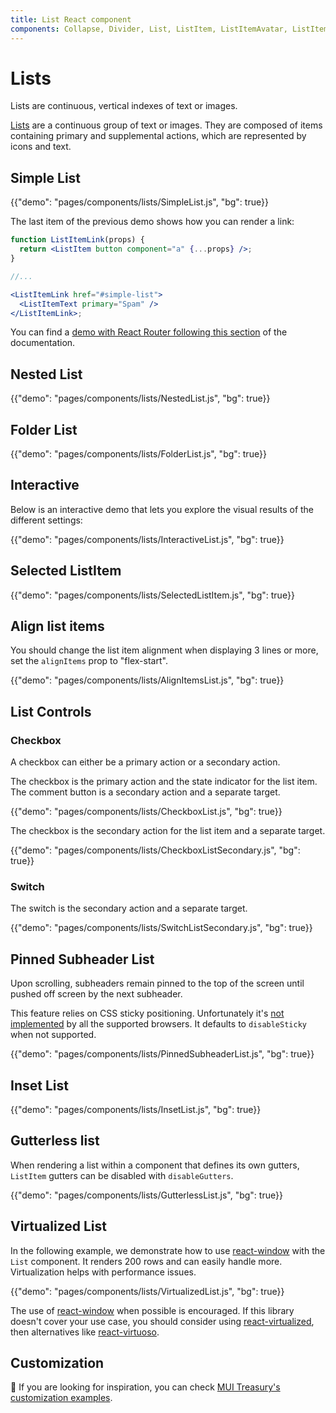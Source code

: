 ```yaml
---
title: List React component
components: Collapse, Divider, List, ListItem, ListItemAvatar, ListItemIcon, ListItemSecondaryAction, ListItemText, ListSubheader
---
```


# Lists

<p class="description">Lists are continuous, vertical indexes of text or images.</p>

[Lists](https://material.io/design/components/lists.html) are a continuous group of text or images. They are composed of items containing primary and supplemental actions, which are represented by icons and text.

## Simple List

{{"demo": "pages/components/lists/SimpleList.js", "bg": true}}

The last item of the previous demo shows how you can render a link:

```jsx
function ListItemLink(props) {
  return <ListItem button component="a" {...props} />;
}

//...

<ListItemLink href="#simple-list">
  <ListItemText primary="Spam" />
</ListItemLink>;
```

You can find a [demo with React Router following this section](/guides/composition/#react-router) of the documentation.

## Nested List

{{"demo": "pages/components/lists/NestedList.js", "bg": true}}

## Folder List

{{"demo": "pages/components/lists/FolderList.js", "bg": true}}

## Interactive

Below is an interactive demo that lets you explore the visual results of the different settings:

{{"demo": "pages/components/lists/InteractiveList.js", "bg": true}}

## Selected ListItem

{{"demo": "pages/components/lists/SelectedListItem.js", "bg": true}}

## Align list items

You should change the list item alignment when displaying 3 lines or more, set the `alignItems` prop to "flex-start".

{{"demo": "pages/components/lists/AlignItemsList.js", "bg": true}}

## List Controls

### Checkbox

A checkbox can either be a primary action or a secondary action.

The checkbox is the primary action and the state indicator for the list item. The comment button is a secondary action and a separate target.

{{"demo": "pages/components/lists/CheckboxList.js", "bg": true}}

The checkbox is the secondary action for the list item and a separate target.

{{"demo": "pages/components/lists/CheckboxListSecondary.js", "bg": true}}

### Switch

The switch is the secondary action and a separate target.

{{"demo": "pages/components/lists/SwitchListSecondary.js", "bg": true}}

## Pinned Subheader List

Upon scrolling, subheaders remain pinned to the top of the screen until pushed off screen by the next subheader.

This feature relies on CSS sticky positioning.
Unfortunately it's [not implemented](https://caniuse.com/#search=sticky) by all the supported browsers. It defaults to `disableSticky` when not supported.

{{"demo": "pages/components/lists/PinnedSubheaderList.js", "bg": true}}

## Inset List

{{"demo": "pages/components/lists/InsetList.js", "bg": true}}

## Gutterless list

When rendering a list within a component that defines its own gutters, `ListItem` gutters can be disabled with `disableGutters`.

{{"demo": "pages/components/lists/GutterlessList.js", "bg": true}}

## Virtualized List

In the following example, we demonstrate how to use [react-window](https://github.com/bvaughn/react-window) with the `List` component.
It renders 200 rows and can easily handle more.
Virtualization helps with performance issues.

{{"demo": "pages/components/lists/VirtualizedList.js", "bg": true}}

The use of [react-window](https://github.com/bvaughn/react-window) when possible is encouraged.
If this library doesn't cover your use case, you should consider using [react-virtualized](https://github.com/bvaughn/react-virtualized), then alternatives like [react-virtuoso](https://github.com/petyosi/react-virtuoso).

## Customization

🎨 If you are looking for inspiration, you can check [MUI Treasury's customization examples](https://mui-treasury.com/styles/list-item).
